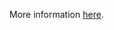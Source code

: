 More information [here](https://docs.paloaltonetworks.com/content/techdocs/en_US/prisma/prisma-cloud/prisma-cloud-code-security-policy-reference/alibaba-policies/alibaba-iam-policies/ensure-alibaba-cloud-ram-password-policy-prevents-password-reuse.html).
